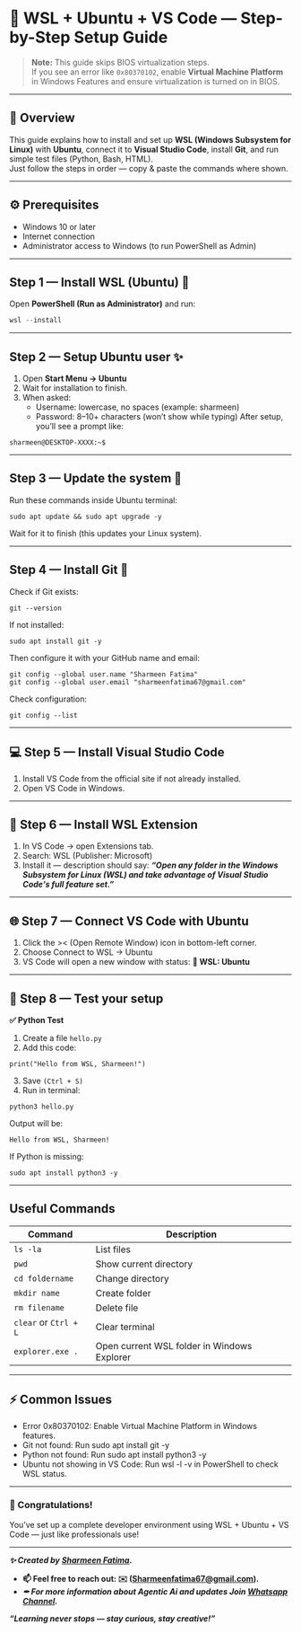# 🐧 WSL + Ubuntu + VS Code — Step-by-Step Setup Guide

> **Note:** This guide skips BIOS virtualization steps.  
> If you see an error like `0x80370102`, enable **Virtual Machine Platform** in Windows Features and ensure virtualization is turned on in BIOS.

---

## 🧩 Overview
This guide explains how to install and set up **WSL (Windows Subsystem for Linux)** with **Ubuntu**, connect it to **Visual Studio Code**, install **Git**, and run simple test files (Python, Bash, HTML).  
Just follow the steps in order — copy & paste the commands where shown.

---

## ⚙️ Prerequisites
- Windows 10 or later  
- Internet connection  
- Administrator access to Windows (to run PowerShell as Admin)

---

## Step 1 — Install WSL (Ubuntu) 📝
Open **PowerShell (Run as Administrator)** and run:

```powershell
wsl --install
```

---

## Step 2 — Setup Ubuntu user ✨
1. Open **Start Menu → Ubuntu**
2. Wait for installation to finish.
3. When asked:
    - Username: lowercase, no spaces (example: sharmeen)
    - Password: 8–10+ characters (won’t show while typing)
After setup, you’ll see a prompt like:
```
sharmeen@DESKTOP-XXXX:~$
```
---

## Step 3 — Update the system 🧰
Run these commands inside Ubuntu terminal:
```
sudo apt update && sudo apt upgrade -y
```
Wait for it to finish (this updates your Linux system).

---

## Step 4 — Install Git 🌱
Check if Git exists:
```
git --version
```
If not installed:
```
sudo apt install git -y
```
Then configure it with your GitHub name and email:
```
git config --global user.name "Sharmeen Fatima"
git config --global user.email "sharmeenfatima67@gmail.com"
```
Check configuration:
```
git config --list
```

---
## 💻 Step 5 — Install Visual Studio Code
1. Install VS Code from the official site if not already installed.
2. Open VS Code in Windows.

---

## 🔌 Step 6 — Install WSL Extension
1. In VS Code → open Extensions tab.
2. Search: WSL (Publisher: Microsoft)
3. Install it — description should say:
   ***“Open any folder in the Windows Subsystem for Linux (WSL) and take advantage of Visual Studio Code's full feature set.”***

---
## 🌐 Step 7 — Connect VS Code with Ubuntu
1. Click the >< (Open Remote Window) icon in bottom-left corner.
2. Choose Connect to WSL → Ubuntu
3. VS Code will open a new window with status:
   **💚 WSL: Ubuntu**

---

## 🧪 Step 8 — Test your setup
**✅ Python Test**
1. Create a file <code>hello.py</code>
2. Add this code:
```
print("Hello from WSL, Sharmeen!")
```
3. Save <code>(Ctrl + S)</code>
4. Run in terminal:
```
python3 hello.py
```
Output will be:
```
Hello from WSL, Sharmeen!
```
If Python is missing:
```
sudo apt install python3 -y
```

---
## Useful Commands

| Command               | Description                                 |
| --------------------- | ------------------------------------------- |
| `ls -la`              | List files                                  |
| `pwd`                 | Show current directory                      |
| `cd foldername`       | Change directory                            |
| `mkdir name`          | Create folder                               |
| `rm filename`         | Delete file                                 |
| `clear` or `Ctrl + L` | Clear terminal                              |
| `explorer.exe .`      | Open current WSL folder in Windows Explorer |

---

## ⚡ Common Issues

- Error 0x80370102: Enable Virtual Machine Platform in Windows features.
- Git not found: Run sudo apt install git -y
- Python not found: Run sudo apt install python3 -y
- Ubuntu not showing in VS Code: Run wsl -l -v in PowerShell to check WSL status.

---

### 💚 Congratulations!
You’ve set up a complete developer environment using WSL + Ubuntu + VS Code — just like professionals use!

---
***✨ Created by [Sharmeen Fatima](https://github.com/sharmeen-fatima).***

- **📫 Feel free to reach out: **✉️ (Sharmeenfatima67@gmail.com).****
- ***✒ For more information about Agentic Ai and updates Join **[Whatsapp Channel](https://whatsapp.com/channel/0029VbAqY7w002TIRJYUHG3X).*****

***“Learning never stops — stay curious, stay creative!”***

